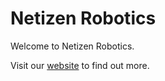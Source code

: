 # Netizen Robotics

Welcome to Netizen Robotics. 

Visit our [website](https://www.netizenrobotcis.com) to find out more.
